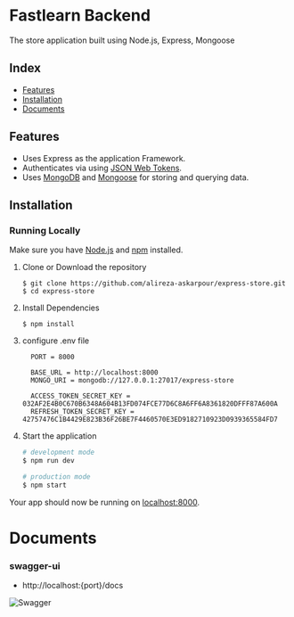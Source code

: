 # Fastlearn Backend

The store application built using Node.js, Express, Mongoose


## Index
+ [Features](#features)
+ [Installation](#installation)
+ [Documents](#documents)

## Features<a name="features"></a>
+ Uses Express as the application Framework.
+ Authenticates via using [JSON Web Tokens](https://github.com/auth0/node-jsonwebtoken).
+ Uses [MongoDB](https://github.com/mongodb/mongo) and [Mongoose](https://github.com/Automattic/mongoose) for storing and querying data.

## Installation<a name="installation"></a>
### Running Locally
Make sure you have [Node.js](https://nodejs.org/) and [npm](https://www.npmjs.com/) installed.

1. Clone or Download the repository

	```
	$ git clone https://github.com/alireza-askarpour/express-store.git
	$ cd express-store
	```
2. Install Dependencies

	```
	$ npm install
	```

3. configure .env file
    ```
      PORT = 8000

      BASE_URL = http://localhost:8000
      MONGO_URI = mongodb://127.0.0.1:27017/express-store

      ACCESS_TOKEN_SECRET_KEY = 032AF2E4B0C670B6348A604B13FD074FCE77D6C8A6FF6A8361820DFFF87A600A
      REFRESH_TOKEN_SECRET_KEY = 42757476C1B4429E823B36F26BE7F4460570E3ED9182710923D0939365584FD7

    ```
3. Start the application

	```bash
    # development mode
    $ npm run dev

    # production mode
    $ npm start
	```
Your app should now be running on [localhost:8000](http://localhost:8000/).


# Documents<a name="documents"></a>

### swagger-ui
- http://localhost:{port}/docs

![Swagger](https://i.ibb.co/Pz8hV2M/screencapture-localhost-8000-docs-2023-04-04-07-03-43-1.png)
